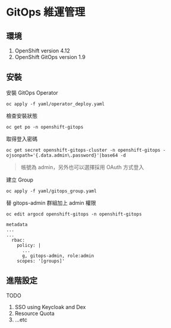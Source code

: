 # GitOps 維運管理

## 環境
1. OpenShift version 4.12
2. OpenShift GitOps version 1.9

## 安裝

安裝 GitOps Operator
```
oc apply -f yaml/operator_deploy.yaml
```

檢查安裝狀態
```
oc get po -n openshift-gitops
```

取得登入密碼
```
oc get secret openshift-gitops-cluster -n openshift-gitops -ojsonpath='{.data.admin\.password}'|base64 -d
```
> 帳號為 admin，另外也可以選擇採用 OAuth 方式登入

建立 Group
```
oc apply -f yaml/gitops_group.yaml
```

替 gitops-admin 群組加上 admin 權限
```
oc edit argocd openshift-gitops -n openshift-gitops
```
```
metadata
...
...
  rbac:
    policy: |
      ...
      g, gitops-admin, role:admin
    scopes: '[groups]'
```

## 進階設定

TODO
1. SSO using Keycloak and Dex
2. Resource Quota
3. ...etc